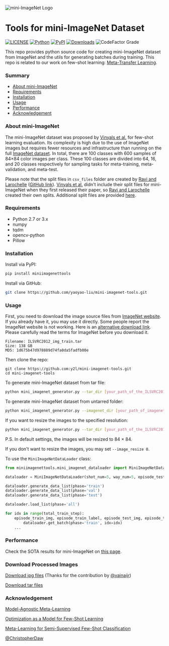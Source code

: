 ![mini-ImageNet Logo](https://github.com/y2l/mini-imagenet-tools/blob/main/mini-imagenet.png)
# Tools for mini-ImageNet Dataset

[![LICENSE](https://img.shields.io/github/license/y2l/mini-imagenet-tools.svg?style=flat-square)](https://github.com/y2l/meta-transfer-learning-tensorflow/blob/master/LICENSE)
[![Python](https://img.shields.io/badge/python-2.7-blue.svg?style=flat-square)](https://www.python.org/)
[![PyPI](https://img.shields.io/pypi/v/miniimagenettools?style=flat-square)](https://pypi.org/project/miniimagenettools/)
[![Downloads](https://pepy.tech/badge/miniimagenettools?style=flat-square)](https://pepy.tech/project/miniimagenettools)
![CodeFactor Grade](https://img.shields.io/codefactor/grade/github/yaoyao-liu/mini-imagenet-tools?style=flat-square)

This repo provides python source code for creating mini-ImageNet dataset from ImageNet and the utils for generating batches during training. This repo is related to our work on few-shot learning: [Meta-Transfer Learning](https://github.com/y2l/meta-transfer-learning-tensorflow).


### Summary

* [About mini-ImageNet](#about-mini-ImageNet)
* [Requirements](#requirements)
* [Installation](#installation)
* [Usage](#usage)
* [Performance](#performance)
* [Acknowledgement](#acknowledgement)

### About mini-ImageNet

The mini-ImageNet dataset was proposed by [Vinyals et al.](http://papers.nips.cc/paper/6385-matching-networks-for-one-shot-learning.pdf) for few-shot learning evaluation. Its complexity is high due to the use of ImageNet images but requires fewer resources and infrastructure than running on the full [ImageNet dataset](https://arxiv.org/pdf/1409.0575.pdf). In total, there are 100 classes with 600 samples of 84×84 color images per class. These 100 classes are divided into 64, 16, and 20 classes respectively for sampling tasks for meta-training, meta-validation, and meta-test.

Please note that the split files in `csv_files` folder are created by [Ravi and Larochelle](https://openreview.net/pdf?id=rJY0-Kcll) ([GitHub link](https://github.com/twitter/meta-learning-lstm/tree/master/data/miniImagenet)). [Vinyals et al.](http://papers.nips.cc/paper/6385-matching-networks-for-one-shot-learning.pdf) didn't include their split files for mini-ImageNet when they first released their paper, so [Ravi and Larochelle](https://openreview.net/pdf?id=rJY0-Kcll) created their own splits. Additional split files are provided [here](https://github.com/yaoyao-liu/mini-imagenet-tools/tree/master/mini_imagenet_split).

### Requirements

- Python 2.7 or 3.x
- numpy
- tqdm
- opencv-python
- Pillow

### Installation
Install via PyPI:
```bash
pip install miniimagenettools
```

Install via GitHub:
```bash
git clone https://github.com/yaoyao-liu/mini-imagenet-tools.git
```

### Usage 
First, you need to download the image source files from [ImageNet website](http://www.image-net.org/challenges/LSVRC/2012/). If you already have it, you may use it directly.
Some people report the ImageNet website is not working. Here is an [alternative download link](https://academictorrents.com/details/a306397ccf9c2ead27155983c254227c0fd938e2). Please carefully read the terms for ImageNet before you download it.
```
Filename: ILSVRC2012_img_train.tar
Size: 138 GB
MD5: 1d675b47d978889d74fa0da5fadfb00e
```
Then clone the repo:
```
git clone https://github.com:y2l/mini-imagenet-tools.git
cd mini-imagenet-tools
```
To generate mini-ImageNet dataset from tar file:
```bash
python mini_imagenet_generator.py --tar_dir [your_path_of_the_ILSVRC2012_img_train.tar]
```
To generate mini-ImageNet dataset from untarred folder:
```bash
python mini_imagenet_generator.py --imagenet_dir [your_path_of_imagenet_folder]
```
If you want to resize the images to the specified resolution:
```bash
python mini_imagenet_generator.py --tar_dir [your_path_of_the_ILSVRC2012_img_train.tar] --image_resize 100
```
P.S. In default settings, the images will be resized to 84 × 84. 

If you don't want to resize the images, you may set ```--image_resize 0```.

To use the ```MiniImageNetDataLoader``` class:
```python
from miniimagenettools.mini_imagenet_dataloader import MiniImageNetDataLoader

dataloader = MiniImageNetDataLoader(shot_num=5, way_num=5, episode_test_sample_num=15)

dataloader.generate_data_list(phase='train')
dataloader.generate_data_list(phase='val')
dataloader.generate_data_list(phase='test')

dataloader.load_list(phase='all')

for idx in range(total_train_step):
    episode_train_img, episode_train_label, episode_test_img, episode_test_label = \
        dataloader.get_batch(phase='train', idx=idx)
    ...
```
### Performance

Check the SOTA results for mini-ImageNet on [this page](https://few-shot.yyliu.net/miniimagenet.html).

### Download Processed Images 

[Download jpg files](https://drive.google.com/open?id=137M9jEv8nw0agovbUiEN_fPl_waJ2jIj) (Thanks for the contribution by [@vainaijr](https://github.com/vainaijr))

[Download tar files](https://mtl.yyliu.net/download/)


### Acknowledgement
[Model-Agnostic Meta-Learning](https://github.com/cbfinn/maml)

[Optimization as a Model for Few-Shot Learning](https://github.com/gitabcworld/FewShotLearning)

[Meta-Learning for Semi-Supervised Few-Shot Classification](https://github.com/renmengye/few-shot-ssl-public)

[@ChristopherDaw](https://github.com/ChristopherDaw)
